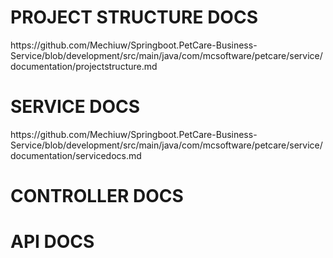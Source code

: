<h1>PROJECT STRUCTURE DOCS</h1>
https://github.com/Mechiuw/Springboot.PetCare-Business-Service/blob/development/src/main/java/com/mcsoftware/petcare/service/documentation/projectstructure.md
<h1>SERVICE DOCS</h1>
https://github.com/Mechiuw/Springboot.PetCare-Business-Service/blob/development/src/main/java/com/mcsoftware/petcare/service/documentation/servicedocs.md
<h1>CONTROLLER DOCS</h1>
<h1>API DOCS</h1>

